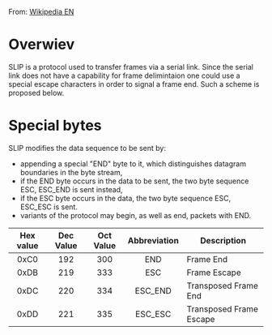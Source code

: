 From: [Wikipedia EN](https://en.wikipedia.org/wiki/Serial_Line_Internet_Protocol)

# Overwiev
SLIP is a protocol used to transfer frames via a serial link. Since the serial link does not have a capability for frame delimintaion one could use a special escape characters in order to signal a frame end. Such a scheme is proposed below.

# Special bytes
SLIP modifies the data sequence to be sent by:
*  appending a special "END" byte to it, which distinguishes datagram boundaries in the byte stream,
*  if the END byte occurs in the data to be sent, the two byte sequence ESC, ESC_END is sent instead,
*  if the ESC byte occurs in the data, the two byte sequence ESC, ESC_ESC is sent. 
*  variants of the protocol may begin, as well as end, packets with END.


| Hex value |Dec Value | Oct Value | Abbreviation | Description |
|:-:|:-:|:-:|:-:| ---------------------- |
| 0xC0 | 192 | 300 | END | Frame End |
| 0xDB | 219 | 333 | ESC | Frame Escape |
| 0xDC | 220 | 334 | ESC_END | Transposed Frame End |
| 0xDD | 221 | 335 | ESC_ESC | Transposed Frame Escape |  


